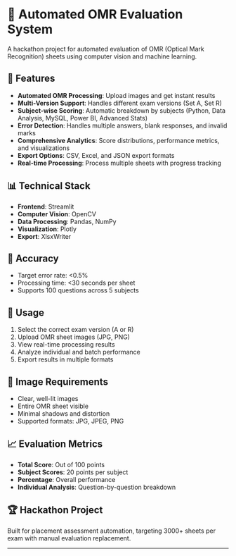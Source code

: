 # 📝 Automated OMR Evaluation System

A hackathon project for automated evaluation of OMR (Optical Mark Recognition) sheets using computer vision and machine learning.

## 🚀 Features

- **Automated OMR Processing**: Upload images and get instant results
- **Multi-Version Support**: Handles different exam versions (Set A, Set R)
- **Subject-wise Scoring**: Automatic breakdown by subjects (Python, Data Analysis, MySQL, Power BI, Advanced Stats)
- **Error Detection**: Handles multiple answers, blank responses, and invalid marks
- **Comprehensive Analytics**: Score distributions, performance metrics, and visualizations
- **Export Options**: CSV, Excel, and JSON export formats
- **Real-time Processing**: Process multiple sheets with progress tracking

## 📊 Technical Stack

- **Frontend**: Streamlit
- **Computer Vision**: OpenCV
- **Data Processing**: Pandas, NumPy
- **Visualization**: Plotly
- **Export**: XlsxWriter

## 🎯 Accuracy

- Target error rate: <0.5%
- Processing time: <30 seconds per sheet
- Supports 100 questions across 5 subjects

## 📱 Usage

1. Select the correct exam version (A or R)
2. Upload OMR sheet images (JPG, PNG)
3. View real-time processing results
4. Analyze individual and batch performance
5. Export results in multiple formats

## 🔧 Image Requirements

- Clear, well-lit images
- Entire OMR sheet visible
- Minimal shadows and distortion
- Supported formats: JPG, JPEG, PNG

## 📈 Evaluation Metrics

- **Total Score**: Out of 100 points
- **Subject Scores**: 20 points per subject
- **Percentage**: Overall performance
- **Individual Analysis**: Question-by-question breakdown

## 🏆 Hackathon Project

Built for placement assessment automation, targeting 3000+ sheets per exam with manual evaluation replacement.

---
